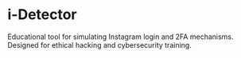 # i-Detector
Educational tool for simulating Instagram login and 2FA mechanisms. Designed for ethical hacking and cybersecurity training.

